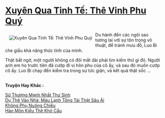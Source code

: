 <a href="https://truyentiki.com/xuyen-qua-tinh-te-the-vinh-phu-quy.31674/" title="Xuyên Qua Tinh Tế: Thê Vinh Phu Quý"><h1>Xuyên Qua Tinh Tế: Thê Vinh Phu Quý</h1></a><div style="display:table"><img align="right" style="float: left; padding: 10px;" src="https://truyentiki.com/a/img/str/src/31674.jpg" alt="Xuyên Qua Tinh Tế: Thê Vinh Phu Quý">Du hành đến các ngôi sao tương lai với sự tôn trọng võ thuật, để tránh mưu đồ, Luo Bi che giấu khả năng thức tỉnh của mình. <p></p> Thật bất ngờ, một người không có đôi mắt dài phải tìm kiếm thứ gì đó. Người anh em họ trước tiên đã cướp đi vị hôn phu của cô ấy, và sau đó muốn cướp cô ấy. Luo Bi chạy đến kiểm tra trong sự tức giận, và kết quả thật sốc ...</div><p><br><b>Truyện Hay Khác :</b></p><a href="https://truyentiki.com/su-thuong-manh-nhat-thu-sinh.31673/" alt="Sử Thượng Mạnh Nhất Thư Sinh">Sử Thượng Mạnh Nhất Thư Sinh</a><br/><a href="https://github.com/nownovels/topcv/tree/master/truyenhay/31971/README.md" alt="Dụ Thê Vào Nhà: Máu Lạnh Tổng Tài Thật Sâu Ái">Dụ Thê Vào Nhà: Máu Lạnh Tổng Tài Thật Sâu Ái</a><br/><a href="https://github.com/nownovels/truyenhay/tree/master/truyenhay/30342/README.md" alt="Không Phụ Nuông Chiều">Không Phụ Nuông Chiều</a><br/><a href="https://github.com/nownovels/topcv/tree/master/truyenhay/31956/README.md" alt="Hào Môn Kiều Thê Khó Cầu">Hào Môn Kiều Thê Khó Cầu</a><br/>
